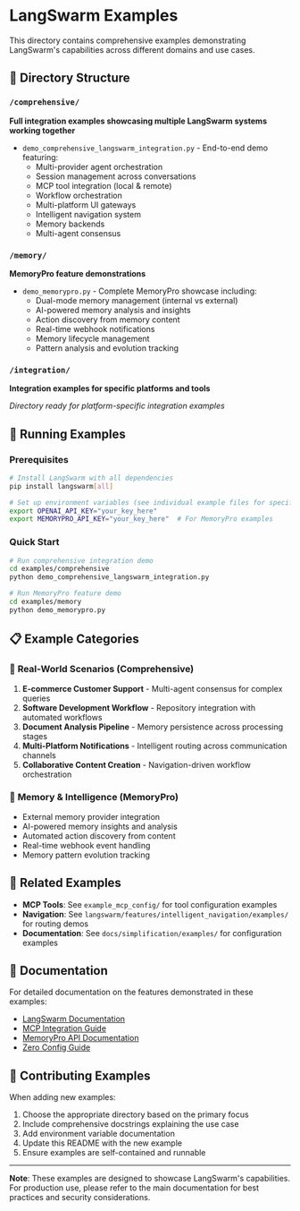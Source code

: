 # LangSwarm Examples

This directory contains comprehensive examples demonstrating LangSwarm's capabilities across different domains and use cases.

## 📁 Directory Structure

### `/comprehensive/`
**Full integration examples showcasing multiple LangSwarm systems working together**

- `demo_comprehensive_langswarm_integration.py` - End-to-end demo featuring:
  - Multi-provider agent orchestration
  - Session management across conversations  
  - MCP tool integration (local & remote)
  - Workflow orchestration
  - Multi-platform UI gateways
  - Intelligent navigation system
  - Memory backends
  - Multi-agent consensus

### `/memory/`
**MemoryPro feature demonstrations**

- `demo_memorypro.py` - Complete MemoryPro showcase including:
  - Dual-mode memory management (internal vs external)
  - AI-powered memory analysis and insights
  - Action discovery from memory content
  - Real-time webhook notifications
  - Memory lifecycle management
  - Pattern analysis and evolution tracking

### `/integration/`
**Integration examples for specific platforms and tools**

*Directory ready for platform-specific integration examples*

## 🚀 Running Examples

### Prerequisites
```bash
# Install LangSwarm with all dependencies
pip install langswarm[all]

# Set up environment variables (see individual example files for specifics)
export OPENAI_API_KEY="your_key_here"
export MEMORYPRO_API_KEY="your_key_here"  # For MemoryPro examples
```

### Quick Start
```bash
# Run comprehensive integration demo
cd examples/comprehensive
python demo_comprehensive_langswarm_integration.py

# Run MemoryPro feature demo  
cd examples/memory
python demo_memorypro.py
```

## 📋 Example Categories

### 🔄 **Real-World Scenarios** (Comprehensive)
1. **E-commerce Customer Support** - Multi-agent consensus for complex queries
2. **Software Development Workflow** - Repository integration with automated workflows  
3. **Document Analysis Pipeline** - Memory persistence across processing stages
4. **Multi-Platform Notifications** - Intelligent routing across communication channels
5. **Collaborative Content Creation** - Navigation-driven workflow orchestration

### 🧠 **Memory & Intelligence** (MemoryPro)
- External memory provider integration
- AI-powered memory insights and analysis
- Automated action discovery from content
- Real-time webhook event handling
- Memory pattern evolution tracking

## 🔗 Related Examples

- **MCP Tools**: See `example_mcp_config/` for tool configuration examples
- **Navigation**: See `langswarm/features/intelligent_navigation/examples/` for routing demos
- **Documentation**: See `docs/simplification/examples/` for configuration examples

## 📖 Documentation

For detailed documentation on the features demonstrated in these examples:

- [LangSwarm Documentation](../docs/)
- [MCP Integration Guide](../docs/LOCAL_MCP_GUIDE.md)
- [MemoryPro API Documentation](../docs/MEMORYPRO_API.md)
- [Zero Config Guide](../docs/ZERO_CONFIG_CUSTOMIZATION_GUIDE.md)

## 🤝 Contributing Examples

When adding new examples:

1. Choose the appropriate directory based on the primary focus
2. Include comprehensive docstrings explaining the use case
3. Add environment variable documentation
4. Update this README with the new example
5. Ensure examples are self-contained and runnable

---

**Note**: These examples are designed to showcase LangSwarm's capabilities. For production use, please refer to the main documentation for best practices and security considerations. 